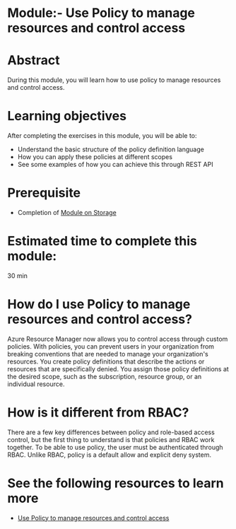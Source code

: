 # Module:- Use Policy to manage resources and control access 

# Abstract
During this module, you will learn how to use policy to manage resources and control access.

# Learning objectives
After completing the exercises in this module, you will be able to:
* Understand the basic structure of the policy definition language
* How you can apply these policies at different scopes
* See some examples of how you can achieve this through REST API

# Prerequisite 
* Completion of [Module on Storage](https://#)

# Estimated time to complete this module:
30 min

# How do I use Policy to manage resources and control access?
Azure Resource Manager now allows you to control access through custom policies. With policies, you can prevent users in your organization from breaking conventions that are needed to manage your organization's resources.
You create policy definitions that describe the actions or resources that are specifically denied. You assign those policy definitions at the desired scope, such as the subscription, resource group, or an individual resource.

# How is it different from RBAC?
There are a few key differences between policy and role-based access control, but the first thing to understand is that policies and RBAC work together. To be able to use policy, the user must be authenticated through RBAC. Unlike RBAC, policy is a default allow and explicit deny system. 

# See the following resources to learn more
* [Use Policy to manage resources and control access]( https://azure.microsoft.com/en-us/documentation/articles/resource-manager-policy/)
